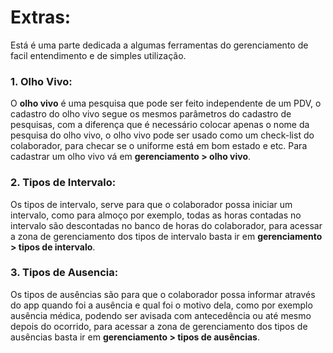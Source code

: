 # Extras:

Está é uma parte dedicada a algumas ferramentas do gerenciamento de facil entendimento e de simples utilização.

### 1. Olho Vivo:

O **olho vivo** é uma pesquisa que pode ser feito independente de um PDV, o cadastro do olho vivo segue os mesmos parâmetros do cadastro de pesquisas,
com a diferença que é necessário colocar apenas o nome da pesquisa do olho vivo, o olho vivo pode ser usado como um check-list do colaborador,
para checar se o uniforme está em bom estado e etc. Para cadastrar um olho vivo vá em **gerenciamento > olho vivo**.

### 2. Tipos de Intervalo:

Os tipos de intervalo, serve para que o colaborador possa iniciar um intervalo, como para almoço por exemplo,
todas as horas contadas no intervalo são descontadas no banco de horas do colaborador,
para acessar a zona de gerenciamento dos tipos de intervalo basta ir em **gerenciamento > tipos de intervalo**.

### 3. Tipos de Ausencia:

Os tipos de ausências são para que o colaborador possa informar através do app quando foi a ausência e qual foi o motivo dela, como por exemplo ausência médica,
podendo ser avisada com antecedência ou até mesmo depois do ocorrido, para acessar a zona de gerenciamento dos tipos de ausências basta ir em **gerenciamento > tipos de ausências**. 
